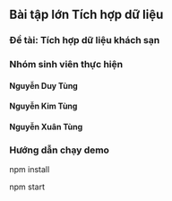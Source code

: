 
## Bài tập lớn Tích hợp dữ liệu

### Đề tài: Tích hợp dữ liệu khách sạn
### Nhóm sinh viên thực hiện
#### Nguyễn Duy Tùng
#### Nguyễn Kim Tùng
#### Nguyễn Xuân Tùng
### Hướng dẫn chạy demo

npm install

npm start
